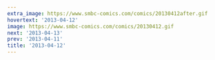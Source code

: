 ```yaml
---
extra_image: https://www.smbc-comics.com/comics/20130412after.gif
hovertext: '2013-04-12'
image: https://www.smbc-comics.com/comics/20130412.gif
next: '2013-04-13'
prev: '2013-04-11'
title: '2013-04-12'
---
```

